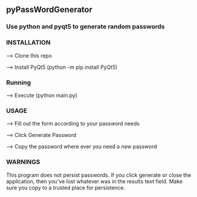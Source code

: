 ## pyPassWordGenerator

### Use python and pyqt5 to generate random passwords

### INSTALLATION
--> Clone this repo

--> Install PyQt5 (python -m pip install PyQt5)

### Running
--> Execute (python main.py)

### USAGE
--> Fill out the form according to your password needs

--> Click Generate Password

--> Copy the password where ever you need a new password

### WARNINGS
This program does not persist passwords. If you click generate or close the application, then you've lost whatever was in the results text field. Make sure you copy to a trusted place for persistence.
